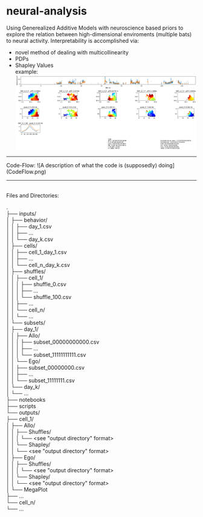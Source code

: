 # neural-analysis

Using Generealized Additive Models with neuroscience based priors to explore the relation between high-dimensional enviroments (multiple bats) to neural activity.
Interpretability is accomplished via:
- novel method of dealing with multicollinearity
- PDPs
- Shapley Values
<br> example: ![An example of PDPs](72_AlloModel_11111111111_0.png)
<hr> Code-Flow: ![A description of what the code is (supposedly) doing](CodeFlow.png)
<hr> <br>
Files and Directories:

.
<br>├── inputs/
<br>│   ├── behavior/
<br>│   │   ├── day_1.csv
<br>│   │   ├── ...
<br>│   │   └── day_k.csv
<br>│   ├── cells/
<br>│   │   ├── cell_1_day_1.csv
<br>│   │   ├── ...
<br>│   │   └── cell_n_day_k.csv
<br>│   ├── shuffles/
<br>│   │   ├── cell_1/
<br>│   │   │   ├── shuffle_0.csv
<br>│   │   │   ├── ...
<br>│   │   │   └── shuffle_100.csv
<br>│   │   ├── ...
<br>│   │   └── cell_n/
<br>│   │       └── ...
<br>│   └── subsets/
<br>│       ├── day_1/
<br>│       │   ├── Allo/
<br>│       │   │   ├── subset_00000000000.csv
<br>│       │   │   ├── ...
<br>│       │   │   └── subset_11111111111.csv
<br>│       │   └── Ego/
<br>│       │       ├── subset_00000000.csv
<br>│       │       ├── ...
<br>│       │       └── subset_11111111.csv
<br>│       └── day_k/
<br>│           └── ...
<br>├── notebooks
<br>├── scripts
<br>└── outputs/
<br>    ├── cell_1/
<br>    │   ├── Allo/
<br>    │   │   ├── Shuffles/
<br>    │   │   │   └── <see "output directory" format>
<br>    │   │   └── Shapley/
<br>    │   │       └── <see "output directory" format>
<br>    │   ├── Ego/
<br>    │   │   ├── Shuffles/
<br>    │   │   │   └── <see "output directory" format>
<br>    │   │   └── Shapley/
<br>    │   │       └── <see "output directory" format>
<br>    │   └── MegaPlot
<br>    ├── ...
<br>    └── cell_n/
<br>        └── ...

<!--
inputs
  behavior
    day_1.csv
    ...
    day_k.csv
  cells
    cell_1_day_1.csv
    ...
    cell_n_day_k.csv
  shuffles
    cell_1
      shuffle_0.csv
      ...
      shuffle_100.csv
    ...
    cell_n
      ...
  subsets
    day_1
      Allo
        subset_00000000000.csv
        ...
        subset_11111111111.csv
      Ego
        subset_00000000.csv
        ...
        subset_11111111.csv
    day_k
      ...
notebooks
scripts
outputs
  cell_1
    Allo
      Shuffles
        <see "output directory" format>
      Shapley
        <see "output directory" format>
    Ego
      Shuffles
        <see "output directory" format>
      Shapley
        <see "output directory" format>
    MegaPlot
  ...
  cell_n
    ...
-->